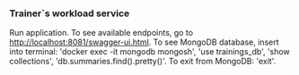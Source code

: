 ### Trainer`s workload service

Run application.
To see available endpoints, go to [http://localhost:8081/swagger-ui.html]().
To see MongoDB database, insert into terminal: 'docker exec -it mongodb mongosh', 'use trainings_db',
'show collections', 'db.summaries.find().pretty()'.
To exit from MongoDB: 'exit'.